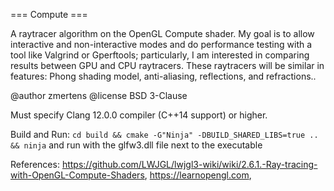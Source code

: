 === Compute ===

A raytracer algorithm on the OpenGL Compute shader. My goal is to allow interactive and non-interactive modes and do performance testing with a tool like Valgrind or Gperftools; particularly, I am interested in comparing results between GPU and CPU raytracers. These raytracers will be similar in features: Phong shading model, anti-aliasing, reflections, and refractions..


@author zmertens
@license BSD 3-Clause

Must specify Clang 12.0.0 compiler (C++14 support) or higher.

Build and Run: `cd build && cmake -G"Ninja" -DBUILD_SHARED_LIBS=true .. && ninja` and run with the glfw3.dll file next to the executable

References: https://github.com/LWJGL/lwjgl3-wiki/wiki/2.6.1.-Ray-tracing-with-OpenGL-Compute-Shaders, https://learnopengl.com,

